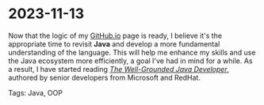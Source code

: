 # 2023-11-13

Now that the logic of my [GitHub.io](https://mjmoshiri.github.io) page is ready, I believe it's the appropriate time to revisit **Java** and develop a more fundamental understanding of the language. This will help me enhance my skills and use the Java ecosystem more efficiently, a goal I've had in mind for a while. As a result, I have started reading [*The Well-Grounded Java Developer*](https://learning.oreilly.com/library/view/the-well-grounded-java/9781617298875/), authored by senior developers from Microsoft and RedHat.

Tags: Java, OOP